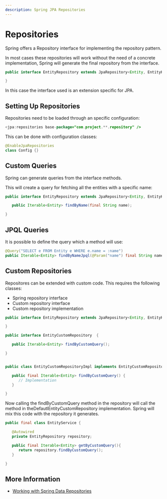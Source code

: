```yaml
---
description: Spring JPA Repositories
---
```


# Repositories

Spring offers a Repository interface for implementing the repository pattern.

In most cases these repositories will work without the need of a concrete implementation, Spring will generate the final repository from the interface.

```java
public interface EntityRepository extends JpaRepository<Entity, EntityKey> {

}
```

In this case the interface used is an extension specific for JPA.

## Setting Up Repositories

Repositories need to be loaded through an specific configuration:

```java
<jpa:repositories base-package="com.project.**.repository" />
```

This can be done with configuration classes:

```java
@EnableJpaRepositories
class Config {}
```

## Custom Queries

Spring can generate queries from the interface methods.

This will create a query for fetching all the entities with a specific name:

```java
public interface EntityRepository extends JpaRepository<Entity, EntityKey> {

   public Iterable<Entity> findByName(final String name);

}
```

## JPQL Queries

It is possible to define the query which a method will use:

```java
@Query("SELECT e FROM Entity e WHERE e.name = :name")
public Iterable<Entity> findByNameJpql(@Param("name") final String name);
```

## Custom Repositories

Repositores can be extended with custom code. This requires the following classes:

* Spring repository interface
* Custom repository interface
* Custom repository implementation

```java
public interface EntityRepository extends JpaRepository<Entity, EntityKey> extends EntityCustomRepository {

}

public interface EntityCustomRepository  {

   public Iterable<Entity> findByCustomQuery();

}


public class EntityCustomRepositoryImpl implements EntityCustomRepository   {

   public final Iterable<Entity> findByCustomQuery() {
      // Implementation
   }

}
```

Now calling the findByCustomQuery method in the repository will call the method in theDefautlEntityCustomRepository implementation. Spring will mix this code with the repository it generates.

```java
public final class EntityService {

   @Autowired
   private EntityRepository repository;

   public final Iterable<Entity> getByCustomQuery(){
      return repository.findByCustomQuery();
   }

}
```

## More Information

* [Working with Spring Data Repositories](https://docs.spring.io/spring-data/jpa/docs/current/reference/html/#repositories)



